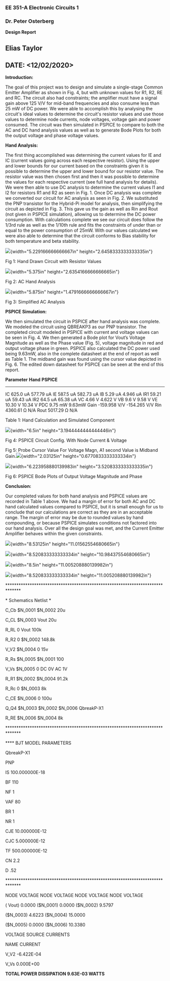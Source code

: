 ### EE 351-A Electronic Circuits 1

### Dr. Peter Osterberg

<span id="_hrqhgpm5ii44" class="anchor"></span>**Design Report**

Elias Taylor
------------

DATE: &lt;12/02/2020&gt; 
-------------------------

**Introduction:**

The goal of this project was to design and simulate a single-stage
Common Emitter Amplifier as shown in Fig. 4, but with unknown values for
R1, R2, RE and RC. The circuit also had constraints; the amplifier must
have a signal gain above 125 V/V for mid-band frequencies and also
consume less than 25 mW of DC power. We were able to accomplish this by
analysing the circuit's ideal values to determine the circuit's resistor
values and use those values to determine node currents, node voltages,
voltage gain and power consumed. The circuit was then simulated in
PSPICE to compare to both the AC and DC hand analysis values as well as
to generate Bode Plots for both the output voltage and phase voltage
values.

**Hand Analysis:**

The first thing accomplished was determining the current values for IE
and IC (current values going across each respective resistor). Using the
upper and lower bounds for our current based on the constraints given it
is possible to determine the upper and lower bound for our resistor
value. The resistor value was then chosen first and then it was possible
to determine the values for each respective current (see full hand
analysis for details). We were then able to use DC analysis to determine
the current values I1 and I2 for resistors R1 and R2 as seen in Fig. 1.
Once DC analysis was complete we converted our circuit for AC analysis
as seen in Fig. 2. We substituted the PNP transistor for the Hybrid-Pi
model for analysis, then simplifying the circuit as depicted in Fig. 3.
This gave us the gain as well as Rin and Rout (not given in PSPICE
simulation), allowing us to determine the DC power consumption. With
calculations complete we see our circuit does follow the 1/3rd rule as
well as the 1/10th rule and fits the constraints of under than or equal
to the power consumption of 25mW. With our values calculated we were
also able to determine that the circuit conforms to Bias stability for
both temperature and beta stability.

![](media/image1.png){width="5.229166666666667in"
height="2.6458333333333335in"}

Fig 1: Hand Drawn Circuit with Resistor Values

![](media/image7.png){width="5.375in" height="2.6354166666666665in"}

Fig 2: AC Hand Analysis

![](media/image5.png){width="5.875in" height="1.4791666666666667in"}

Fig 3: Simplified AC Analysis

**PSPICE Simulation:**

We then simulated the circuit in PSPICE after hand analysis was
complete. We modeled the circuit using QBREAKP3 as our PNP transistor.
The completed circuit modeled in PSPICE with current and voltage values
can be seen in Fig. 4. We then generated a Bode plot for Vout’s Voltage
Magnitude as well as the Phase value (Fig. 5), voltage magnitude in red
and output voltage phase in green. PSPICE also calculated the DC power
used being 9.63mW, also in the complete datasheet at the end of report
as well as Table 1. The midband gain was found using the cursor value
depicted in Fig. 6. The edited down datasheet for PSPICE can be seen at
the end of this report.

  **Parameter**   **Hand**       **PSPICE**
  --------------- -------------- --------------
  IC              625.0 uA       577.79 uA
  IE              587.5 uA       582.73 uA
  IB              5.29 uA        4.946 uA
  IR1             59.21 uA       59.43 uA
  IR2             64.5 uA        65.38 uA
  VC              4.66 V         4.622 V
  VB              9.6 V          9.58 V
  VE              10.30 V        10.34 V
  PDC             9.75 mW        9.63mW
  Gain            -159.958 V/V   -154.265 V/V
  Rin             4360.61 Ω      N/A
  Rout            5017.29 Ω      N/A

Table 1: Hand Calculation and Simulated Component

![](media/image4.png){width="6.5in" height="3.1944444444444446in"}

Fig 4: PSPICE Circuit Config. With Node Current & Voltage

Fig 5: Probe Cursor Value For Voltage Magn, A1 second Value is Midband
Gain.![](media/image2.png){width="2.03125in"
height="0.6770833333333334in"}

![](media/image3.png){width="6.223958880139983in"
height="3.5208333333333335in"}

Fig 6: PSPICE Bode Plots of Output Voltage Magnitude and Phase

**Conclusion:**

Our completed values for both hand analysis and PSPICE values are
recorded in Table 1 above. We had a margin of error for both AC and DC
hand calculated values compared to PSPICE, but it is small enough for us
to conclude that our calculations are correct as they are in an
acceptable range. The margin of error may be due to rounded values by
hand compounding, or because PSPICE simulates conditions not factored
into our hand analysis. Over all the design goal was met, and the
Current Emitter Amplifier behaves within the given constraints.

![](media/image8.jpg){width="8.53125in" height="11.01562554680665in"}

![](media/image10.jpg){width="8.520833333333334in"
height="10.98437554680665in"}

![](media/image9.jpg){width="8.5in" height="11.005208880139982in"}

![](media/image6.jpg){width="8.520833333333334in"
height="11.005208880139982in"}

\*\*\*\*\*\*\*\*\*\*\*\*\*\*\*\*\*\*\*\*\*\*\*\*\*\*\*\*\*\*\*\*\*\*\*\*\*\*\*\*\*\*\*\*\*\*\*\*\*\*\*\*\*\*\*\*\*\*\*\*\*\*\*\*\*\*\*\*\*\*\*\*\*\*\*\*\*\*

\* Schematics Netlist \*

C\_Cb \$N\_0001 \$N\_0002 20u

C\_CL \$N\_0003 Vout 20u

R\_RL 0 Vout 100k

R\_R2 0 \$N\_0002 148.8k

V\_V2 \$N\_0004 0 15v

R\_Rs \$N\_0005 \$N\_0001 100

V\_Vs \$N\_0005 0 DC 0V AC 1V

R\_R1 \$N\_0002 \$N\_0004 91.2k

R\_Rc 0 \$N\_0003 8k

C\_CE \$N\_0006 0 100u

Q\_Q4 \$N\_0003 \$N\_0002 \$N\_0006 QbreakP-X1

R\_RE \$N\_0006 \$N\_0004 8k

\*\*\*\*\*\*\*\*\*\*\*\*\*\*\*\*\*\*\*\*\*\*\*\*\*\*\*\*\*\*\*\*\*\*\*\*\*\*\*\*\*\*\*\*\*\*\*\*\*\*\*\*\*\*\*\*\*\*\*\*\*\*\*\*\*\*\*\*\*\*\*\*\*\*\*\*\*\*

\*\*\*\* BJT MODEL PARAMETERS

QbreakP-X1

PNP

IS 100.000000E-18

BF 110

NF 1

VAF 80

BR 1

NR 1

CJE 10.000000E-12

CJC 5.000000E-12

TF 500.000000E-12

CN 2.2

D .52

\*\*\*\*\*\*\*\*\*\*\*\*\*\*\*\*\*\*\*\*\*\*\*\*\*\*\*\*\*\*\*\*\*\*\*\*\*\*\*\*\*\*\*\*\*\*\*\*\*\*\*\*\*\*\*\*\*\*\*\*\*\*\*\*\*\*\*\*\*\*\*\*\*\*\*\*\*\*

NODE VOLTAGE NODE VOLTAGE NODE VOLTAGE NODE VOLTAGE

( Vout) 0.0000 (\$N\_0001) 0.0000 (\$N\_0002) 9.5797

(\$N\_0003) 4.6223 (\$N\_0004) 15.0000

(\$N\_0005) 0.0000 (\$N\_0006) 10.3380

VOLTAGE SOURCE CURRENTS

NAME CURRENT

V\_V2 -6.422E-04

V\_Vs 0.000E+00

**TOTAL POWER DISSIPATION 9.63E-03 WATTS**

